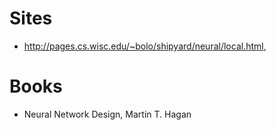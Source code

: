 # Sites

* http://pages.cs.wisc.edu/~bolo/shipyard/neural/local.html, 

# Books

* Neural Network Design, Martin T. Hagan
